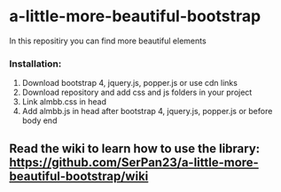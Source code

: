 # a-little-more-beautiful-bootstrap
 In this repositiry you can find more beautiful elements

### Installation:
 1) Download bootstrap 4, jquery.js, popper.js or use cdn links
 2) Download repository and add css and js folders in your project
 3) Link almbb.css in head
 4) Add almbb.js in head after bootstrap 4, jquery.js, popper.js or before body end

## Read the wiki to learn how to use the library: <https://github.com/SerPan23/a-little-more-beautiful-bootstrap/wiki>
